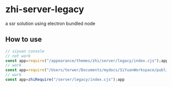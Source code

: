 # zhi-server-legacy
a ssr solution using electron bundled node

## How to use

```js
// siyuan console
// not work
const app=require("/appearance/themes/zhi/server/legacy/index.cjs");app
// work
const app=require("/Users/terwer/Documents/mydocs/SiYuanWorkspace/public/conf/appearance/themes/zhi/server/legacy/index.cjs");app
// work
const app=zhiRequire("/server/legacy/index.cjs");app
```